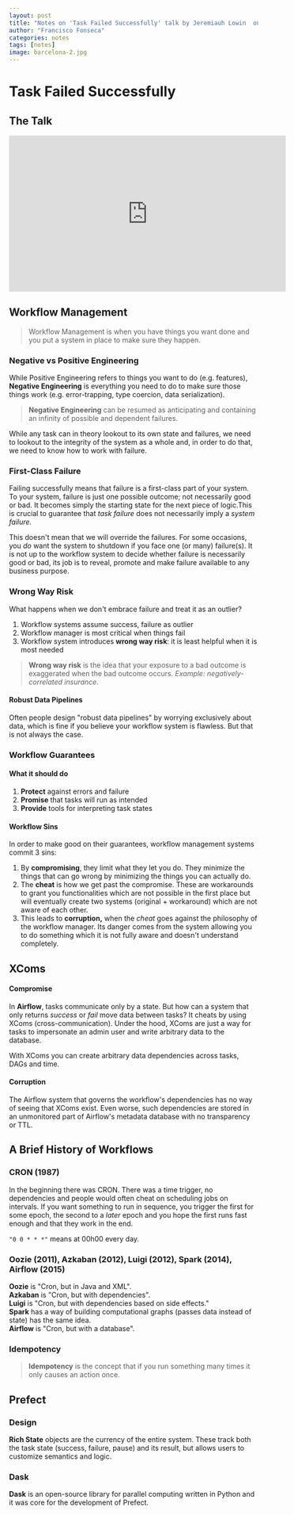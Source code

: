 ```yaml
---
layout: post
title: "Notes on 'Task Failed Successfully' talk by Jeremiauh Lowin  on PyData DC 2018"
author: "Francisco Fonseca"
categories: notes
tags: [notes]
image: barcelona-2.jpg
---
```


# Task Failed Successfully
## The Talk
<iframe width="560" height="315" src="https://www.youtube-nocookie.com/embed/TlawR_gi8-Y?controls=0" frameborder="0" allow="accelerometer; autoplay; clipboard-write; encrypted-media; gyroscope; picture-in-picture" allowfullscreen></iframe>

## Workflow Management

> Workflow Management is when you have things you want done and you put a system in place to make sure they happen.

### Negative vs Positive Engineering

While Positive Engineering refers to things you want to do \(e.g. features\), **Negative Engineering** is everything you need to do to make sure those things work \(e.g. error-trapping, type coercion, data serialization\).

> **Negative Engineering** can be resumed as anticipating and containing an infinity of possible and dependent failures.

While any task can in theory lookout to its own state and failures, we need to lookout to the integrity of the system as a whole and, in order to do that, we need to know how to work with failure.

### First-Class Failure

Failing successfully means that failure is a first-class part of your system. To your system, failure is just one possible outcome; not necessarily good or bad. It becomes simply the starting state for the next piece of logic.This is crucial to guarantee that _task failure_ does not necessarily imply a _system failure._

This doesn't mean that we will override the failures. For some occasions, you _do_ want the system to shutdown if you face one \(or many\) failure\(s\). It is not up to the workflow system to decide whether failure is necessarily good or bad, its job is to reveal, promote and make failure available to any business purpose.

### Wrong Way Risk

What happens when we don't embrace failure and treat it as an outlier?

1. Workflow systems assume success, failure as outlier
2. Workflow manager is most critical when things fail
3. Workflow system introduces **wrong way risk**: it is least helpful when it is most needed

> **Wrong way risk** is the idea that your exposure to a bad outcome is exaggerated when the bad outcome occurs. _Example: negatively-correlated insurance._

#### Robust Data Pipelines

Often people design "robust data pipelines" by worrying exclusively about data, which is fine if you believe your workflow system is flawless. But that is not always the case.

### Workflow Guarantees

#### What it should do

1. **Protect** against errors and failure
2. **Promise** that tasks will run as intended
3. **Provide** tools for interpreting task states

#### Workflow Sins

In order to make good on their guarantees, workflow management systems commit 3 sins:

1. By **compromising**, they limit what they let you do. They minimize the things that can go wrong by minimizing the things you can actually do.
2. The **cheat** is how we get past the compromise. These are workarounds to grant you functionalities which are not possible in the first place but will eventually create two systems \(original + workaround\) which are not aware of each other.
3. This leads to **corruption,** when the _cheat_ goes against the philosophy of the workflow manager. Its danger comes from the system allowing you to do something which it is not fully aware and doesn't understand completely. 

## XComs

#### Compromise

In **Airflow**, tasks communicate only by a state. But how can a system that only returns _success_ or _fail_ move data between tasks? It cheats by using XComs \(cross-communication\). Under the hood, XComs are just a way for tasks to impersonate an admin user and write arbitrary data to the database.

With XComs you can create arbitrary data dependencies across tasks, DAGs and time.

#### Corruption

The Airflow system that governs the workflow's dependencies has no way of seeing that XComs exist. Even worse, such dependencies are stored in an unmonitored part of Airflow's metadata database with no transparency or TTL.



## A Brief History of Workflows

### CRON \(1987\)

In the beginning there was CRON. There was a time trigger, no dependencies and people would often cheat on scheduling jobs on intervals. If you want something to run in sequence, you trigger the first for some epoch, the second to a _later_ epoch and you hope the first runs fast enough and that they work in the end.

`"0 0 * * *"` means at 00h00 every day.

### Oozie \(2011\), Azkaban \(2012\), Luigi \(2012\), Spark \(2014\), Airflow \(2015\)

**Oozie** is "Cron, but in Java and XML".   
**Azkaban** is "Cron, but with dependencies".   
**Luigi** is "Cron, but with dependencies based on side effects."  
**Spark** has a way of building computational graphs \(passes data instead of state\) has the same idea.  
**Airflow** is "Cron, but with a database".


### Idempotency

> **Idempotency** is the concept that if you run something many times it only causes an action once.

## Prefect

### Design

**Rich State** objects are the currency of the entire system. These track both the task state \(success, failure, pause\) and its result, but allows users to customize semantics and logic.

### Dask

**Dask** is an open-source library for parallel computing written in Python and it was core for the development of Prefect.









